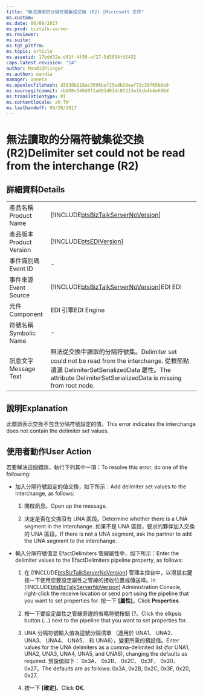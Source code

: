```yaml
---
title: "無法讀取的分隔符號集從交換 (R2) |Microsoft 文件"
ms.custom: 
ms.date: 06/08/2017
ms.prod: biztalk-server
ms.reviewer: 
ms.suite: 
ms.tgt_pltfrm: 
ms.topic: article
ms.assetid: 17bdd32e-d43f-4f59-af27-5d3054fd5432
caps.latest.revision: "14"
author: MandiOhlinger
ms.author: mandia
manager: anneta
ms.openlocfilehash: d3836b218ac3596bef25edb29eaf72c38f65b6e9
ms.sourcegitcommit: cb908c540d8f1a692d01dc8f313e16cb4b4e696d
ms.translationtype: MT
ms.contentlocale: zh-TW
ms.lasthandoff: 09/20/2017
---
```

# <a name="delimiter-set-could-not-be-read-from-the-interchange-r2"></a><span data-ttu-id="aa36f-102">無法讀取的分隔符號集從交換 (R2)</span><span class="sxs-lookup"><span data-stu-id="aa36f-102">Delimiter set could not be read from the interchange (R2)</span></span>
## <a name="details"></a><span data-ttu-id="aa36f-103">詳細資料</span><span class="sxs-lookup"><span data-stu-id="aa36f-103">Details</span></span>  
  
|||  
|-|-|  
|<span data-ttu-id="aa36f-104">產品名稱</span><span class="sxs-lookup"><span data-stu-id="aa36f-104">Product Name</span></span>|[!INCLUDE[btsBizTalkServerNoVersion](../includes/btsbiztalkservernoversion-md.md)]|  
|<span data-ttu-id="aa36f-105">產品版本</span><span class="sxs-lookup"><span data-stu-id="aa36f-105">Product Version</span></span>|[!INCLUDE[btsEDIVersion](../includes/btsediversion-md.md)]|  
|<span data-ttu-id="aa36f-106">事件識別碼</span><span class="sxs-lookup"><span data-stu-id="aa36f-106">Event ID</span></span>|-|  
|<span data-ttu-id="aa36f-107">事件來源</span><span class="sxs-lookup"><span data-stu-id="aa36f-107">Event Source</span></span>|[!INCLUDE[btsBizTalkServerNoVersion](../includes/btsbiztalkservernoversion-md.md)]<span data-ttu-id="aa36f-108">EDI</span><span class="sxs-lookup"><span data-stu-id="aa36f-108"> EDI</span></span>|  
|<span data-ttu-id="aa36f-109">元件</span><span class="sxs-lookup"><span data-stu-id="aa36f-109">Component</span></span>|<span data-ttu-id="aa36f-110">EDI 引擎</span><span class="sxs-lookup"><span data-stu-id="aa36f-110">EDI Engine</span></span>|  
|<span data-ttu-id="aa36f-111">符號名稱</span><span class="sxs-lookup"><span data-stu-id="aa36f-111">Symbolic Name</span></span>|-|  
|<span data-ttu-id="aa36f-112">訊息文字</span><span class="sxs-lookup"><span data-stu-id="aa36f-112">Message Text</span></span>|<span data-ttu-id="aa36f-113">無法從交換中讀取的分隔符號集。</span><span class="sxs-lookup"><span data-stu-id="aa36f-113">Delimiter set could not be read from the interchange.</span></span> <span data-ttu-id="aa36f-114">從根節點遺漏 DelimiterSetSerializedData 屬性。</span><span class="sxs-lookup"><span data-stu-id="aa36f-114">The attribute DelimiterSetSerializedData is missing from root node.</span></span>|  
  
## <a name="explanation"></a><span data-ttu-id="aa36f-115">說明</span><span class="sxs-lookup"><span data-stu-id="aa36f-115">Explanation</span></span>  
 <span data-ttu-id="aa36f-116">此錯誤表示交換不包含分隔符號設定的值。</span><span class="sxs-lookup"><span data-stu-id="aa36f-116">This error indicates the interchange does not contain the delimiter set values.</span></span>  
  
## <a name="user-action"></a><span data-ttu-id="aa36f-117">使用者動作</span><span class="sxs-lookup"><span data-stu-id="aa36f-117">User Action</span></span>  
 <span data-ttu-id="aa36f-118">若要解決這個錯誤，執行下列其中一項：</span><span class="sxs-lookup"><span data-stu-id="aa36f-118">To resolve this error, do one of the following:</span></span>  
  
-   <span data-ttu-id="aa36f-119">加入分隔符號設定的值交換，如下所示：</span><span class="sxs-lookup"><span data-stu-id="aa36f-119">Add delimiter set values to the interchange, as follows:</span></span>  
  
    1.  <span data-ttu-id="aa36f-120">開啟訊息。</span><span class="sxs-lookup"><span data-stu-id="aa36f-120">Open up the message.</span></span>  
  
    2.  <span data-ttu-id="aa36f-121">決定是否在交換沒有 UNA 區段。</span><span class="sxs-lookup"><span data-stu-id="aa36f-121">Determine whether there is a UNA segment in the interchange.</span></span> <span data-ttu-id="aa36f-122">如果不是 UNA 區段，要求的夥伴加入交換的 UNA 區段。</span><span class="sxs-lookup"><span data-stu-id="aa36f-122">If there is not a UNA segment, ask the partner to add the UNA segment to the interchange.</span></span>  
  
-   <span data-ttu-id="aa36f-123">輸入分隔符號值至 EfactDelimiters 管線屬性中，如下所示：</span><span class="sxs-lookup"><span data-stu-id="aa36f-123">Enter the delimiter values to the EfactDelimiters pipeline property, as follows:</span></span>  
  
    1.  <span data-ttu-id="aa36f-124">在 [!INCLUDE[btsBizTalkServerNoVersion](../includes/btsbiztalkservernoversion-md.md)] 管理主控台中，以滑鼠右鍵按一下使用您要設定屬性之管線的接收位置或傳送埠。</span><span class="sxs-lookup"><span data-stu-id="aa36f-124">In [!INCLUDE[btsBizTalkServerNoVersion](../includes/btsbiztalkservernoversion-md.md)] Administration Console, right-click the receive location or send port using the pipeline that you want to set properties for.</span></span> <span data-ttu-id="aa36f-125">按一下 **[屬性]**。</span><span class="sxs-lookup"><span data-stu-id="aa36f-125">Click **Properties**.</span></span>  
  
    2.  <span data-ttu-id="aa36f-126">按一下要設定屬性之管線旁邊的省略符號按鈕 (?。</span><span class="sxs-lookup"><span data-stu-id="aa36f-126">Click the ellipsis button (…) next to the pipeline that you want to set properties for.</span></span>  
  
    3.  <span data-ttu-id="aa36f-127">UNA 分隔符號輸入值為逗號分隔清單 （適用於 UNA1、 UNA2、 UNA3、 UNA4、 UNA5、 和 UNA6），變更所需的預設值。</span><span class="sxs-lookup"><span data-stu-id="aa36f-127">Enter values for the UNA delimiters as a comma-delimited list (for UNA1, UNA2, UNA3, UNA4, UNA5, and UNA6), changing the defaults as required.</span></span> <span data-ttu-id="aa36f-128">預設值如下： 0x3A、 0x2B、 0x2C、 0x3F、 0x20、 0x27。</span><span class="sxs-lookup"><span data-stu-id="aa36f-128">The defaults are as follows: 0x3A, 0x2B, 0x2C, 0x3F, 0x20, 0x27.</span></span>  
  
    4.  <span data-ttu-id="aa36f-129">按一下 **[確定]**。</span><span class="sxs-lookup"><span data-stu-id="aa36f-129">Click **OK**.</span></span>